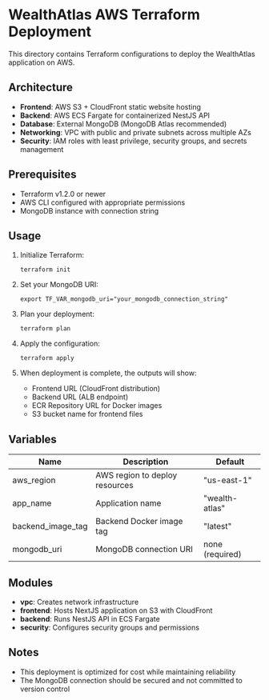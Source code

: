 # WealthAtlas AWS Terraform Deployment

This directory contains Terraform configurations to deploy the WealthAtlas application on AWS.

## Architecture

- **Frontend**: AWS S3 + CloudFront static website hosting
- **Backend**: AWS ECS Fargate for containerized NestJS API
- **Database**: External MongoDB (MongoDB Atlas recommended)
- **Networking**: VPC with public and private subnets across multiple AZs
- **Security**: IAM roles with least privilege, security groups, and secrets management

## Prerequisites

- Terraform v1.2.0 or newer
- AWS CLI configured with appropriate permissions
- MongoDB instance with connection string

## Usage

1. Initialize Terraform:
   ```
   terraform init
   ```

2. Set your MongoDB URI:
   ```
   export TF_VAR_mongodb_uri="your_mongodb_connection_string"
   ```

3. Plan your deployment:
   ```
   terraform plan
   ```

4. Apply the configuration:
   ```
   terraform apply
   ```

5. When deployment is complete, the outputs will show:
   - Frontend URL (CloudFront distribution)
   - Backend URL (ALB endpoint)
   - ECR Repository URL for Docker images
   - S3 bucket name for frontend files

## Variables

| Name | Description | Default |
|------|-------------|---------|
| aws_region | AWS region to deploy resources | "us-east-1" |
| app_name | Application name | "wealth-atlas" |
| backend_image_tag | Backend Docker image tag | "latest" |
| mongodb_uri | MongoDB connection URI | none (required) |

## Modules

- **vpc**: Creates network infrastructure
- **frontend**: Hosts NextJS application on S3 with CloudFront
- **backend**: Runs NestJS API in ECS Fargate
- **security**: Configures security groups and permissions

## Notes

- This deployment is optimized for cost while maintaining reliability
- The MongoDB connection should be secured and not committed to version control

